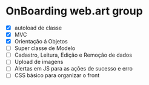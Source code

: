 # OnBoarding web.art group

- [X] autoload de classe
- [X] MVC
- [X] Orientação á Objetos
- [ ] Super classe de Modelo
- [ ] Cadastro, Leitura, Edição e Remoção de dados
- [ ] Upload de imagens
- [ ] Alertas em JS para as ações de sucesso e erro
- [ ] CSS básico para organizar o front